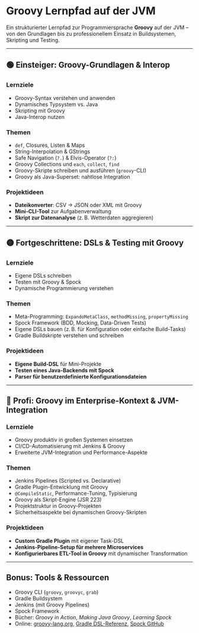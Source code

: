 # Groovy Lernpfad auf der JVM

Ein strukturierter Lernpfad zur Programmiersprache **Groovy** auf der JVM – von den Grundlagen bis zu professionellem Einsatz in Buildsystemen, Skripting und Testing.

---

## 🟢 Einsteiger: Groovy-Grundlagen & Interop

### Lernziele
- Groovy-Syntax verstehen und anwenden
- Dynamisches Typsystem vs. Java
- Skripting mit Groovy
- Java-Interop nutzen

### Themen
- `def`, Closures, Listen & Maps
- String-Interpolation & GStrings
- Safe Navigation (`?.`) & Elvis-Operator (`?:`)
- Groovy Collections und `each`, `collect`, `find`
- Groovy-Skripte schreiben und ausführen (`groovy`-CLI)
- Groovy als Java-Superset: nahtlose Integration

### Projektideen
- **Dateikonverter**: CSV → JSON oder XML mit Groovy
- **Mini-CLI-Tool** zur Aufgabenverwaltung
- **Skript zur Datenanalyse** (z. B. Wetterdaten aggregieren)

---

## 🟡 Fortgeschrittene: DSLs & Testing mit Groovy

### Lernziele
- Eigene DSLs schreiben
- Testen mit Groovy & Spock
- Dynamische Programmierung verstehen

### Themen
- Meta-Programming: `ExpandoMetaClass`, `methodMissing`, `propertyMissing`
- Spock Framework (BDD, Mocking, Data-Driven Tests)
- Eigene DSLs bauen (z. B. für Konfiguration oder einfache Build-Tasks)
- Gradle Buildskripte verstehen und schreiben

### Projektideen
- **Eigene Build-DSL** für Mini-Projekte
- **Testen eines Java-Backends mit Spock**
- **Parser für benutzerdefinierte Konfigurationsdateien**

---

## 🔴 Profi: Groovy im Enterprise-Kontext & JVM-Integration

### Lernziele
- Groovy produktiv in großen Systemen einsetzen
- CI/CD-Automatisierung mit Jenkins & Groovy
- Erweiterte JVM-Integration und Performance-Aspekte

### Themen
- Jenkins Pipelines (Scripted vs. Declarative)
- Gradle Plugin-Entwicklung mit Groovy
- `@CompileStatic`, Performance-Tuning, Typisierung
- Groovy als Skript-Engine (JSR 223)
- Projektstruktur in Groovy-Projekten
- Sicherheitsaspekte bei dynamischen Groovy-Skripten

### Projektideen
- **Custom Gradle Plugin** mit eigener Task-DSL
- **Jenkins-Pipeline-Setup für mehrere Microservices**
- **Konfigurierbares ETL-Tool in Groovy** mit dynamischer Transformation

---

## Bonus: Tools & Ressourcen
- Groovy CLI (`groovy`, `groovyc`, `grab`)
- Gradle Buildsystem
- Jenkins (mit Groovy Pipelines)
- Spock Framework
- Bücher: *Groovy in Action*, *Making Java Groovy*, *Learning Spock*
- Online: [groovy-lang.org](https://groovy-lang.org), [Gradle DSL-Referenz](https://docs.gradle.org/current/dsl/index.html), [Spock GitHub](https://github.com/spockframework/spock)


